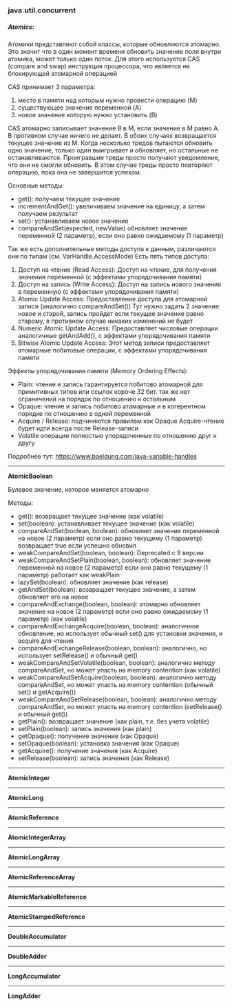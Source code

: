 ### java.util.concurrent

##### Atomics:  

Атомики представляют собой классы, которые обновляются атомарно.  
Это значит что в один момент времени обновить значение поля внутри атомика, может только один поток.
Для этого используется CAS (compare and swap) инструкция процессора, что является не блокирующей атомарной операцией  

CAS принимает 3 параметра:
1) место в памяти над которым нужно провести операцию (M)
2) существующее значение переменной (A)
3) новое значение которую нужно установить (B)

CAS атомарно записывает значение B в M, если значение в M равно A. В противном случае ничего не делает.
В обоих случаях возвращается текущее значение из M.
Когда несколько тредов пытаются обновить одно значение, только один выигрывает и обновляет, но остальные не останавливаются.
Проигравшие треды просто получают уведомление, что они не смогли обновить.
В этом случае треды просто повторяют операцию, пока она не завершится успехом.

Основные методы:
* get():
  получаем текущее значение
* incrementAndGet():
  увеличиваем значение на единицу, а затем получаем результат
* set():
  устанавливаем новое значение
* compareAndSet(expected, newValue)
  обновляет значение переменной (2 параметр), если оно равно ожидаемому (1 параметр)

Так же есть дополнительные методы доступа к данным, различаются они по типам (см. VarHandle.AccessMode)
Есть пять типов доступа:
1) Доступ на чтение (Read Access):
  Доступ на чтение, для получения значения переменной (с эффектами упорядочивания памяти)
2) Доступ на запись (Write Access):
  Доступ на запись нового значения в переменную (с эффектами упорядочивания памяти)
3) Atomic Update Access:
  Предоставление доступа для атомарной записи (аналогично compareAndSet())
  Тут нужно задать 2 значение: новое и старой, запись пройдет если текущее значение равно старому,
  в противном случае никаких изменений не будет
4) Numeric Atomic Update Access:
  Предоставляет числовые операции аналогичные getAndAdd(), с эффектами упорядочивания памяти
5) Bitwise Atomic Update Access:
  Этот метод записи предоставляет атомарные побитовые операции, с эффектами упорядочивания памяти

Эффекты упорядочивания памяти (Memory Ordering Effects):
* Plain:
  чтение и запись гарантируется побитово атомарной для примитивных типов или ссылок короче 32 бит.
  так же нет ограничений на порядок по отношению к остальным
* Opaque:
  чтение и запись побитово атамарные и в когерентном порядке по отношению в одной переменной
* Acquire / Release:
  подчиняются правилам как Opaque
  Acquire-чтение будет идти всегда после Release-записи
* Volatile
  операции полностью упорядоченные по отношению друг к другу


Подробнее тут: https://www.baeldung.com/java-variable-handles

---

**AtomicBoolean**

Булевое значение, которое меняется атомарно  

Методы:
* get():
  возвращает текущее значение (как volatile)
* set(boolean):
  устанавливает текущее значение (как volatile)
* compareAndSet(boolean, boolean):
  обновляет значение переменной на новое (2 параметр) если оно равно текущему (1 параметр)
  возвращает true если успешно обновил
* weakCompareAndSet(boolean, boolean):
  Deprecated с 9 версии
* weakCompareAndSetPlain(boolean, boolean):
  обновляет значение переменной на новое (2 параметр) если оно равно текущему (1 параметр)
  работает как weakPlain
* lazySet(boolean):
  обновляет значение (как release)
* getAndSet(boolean):
  возвращает текущее значение, а затем обновляет его на новое
* compareAndExchange(boolean, boolean):
  атомарно обновляет значение на новое (2 параметр) если оно равно ожидаемому (1 параметр) (как volatile)
* compareAndExchangeAcquire(boolean, boolean):
  аналогичное обновление, но использует обычный set() для установки значения, и acquire для чтения
* compareAndExchangeRelease(boolean, boolean):
  аналогично, но использует setRelease() и обычный get()
* weakCompareAndSetVolatile(boolean, boolean):
  аналогично методу compareAndSet, но может упасть на memory contention (как volatile)
* weakCompareAndSetAcquire(boolean, boolean):
  аналогично методу compareAndSet, но может упасть на memory contention (обычный set() и getAcquire())
* weakCompareAndSetRelease(boolean, boolean):
  аналогично методу compareAndSet, но может упасть на memory contention (setRelease() и обычный get())
* getPlain():
  возвращает значение (как plain, т.е. без учета volatile)
* setPlain(boolean):
  запись значения (как plain)
* getOpaque():
  получение значение (как Opaque)
* setOpaque(boolean):
  установка значения (как Opaque)
* getAcquire():
  получение значения (как Acquire)
* setRelease(boolean):
  запись значения (как Release)

---

**AtomicInteger**

---

**AtomicLong**

---

**AtomicReference**

---

**AtomicIntegerArray**

---

**AtomicLongArray**

---

**AtomicReferenceArray**

---

**AtomicMarkableReference**

---

**AtomicStampedReference**

---

**DoubleAccumulator**

---

**DoubleAdder**

---

**LongAccumulator**

---

**LongAdder**

